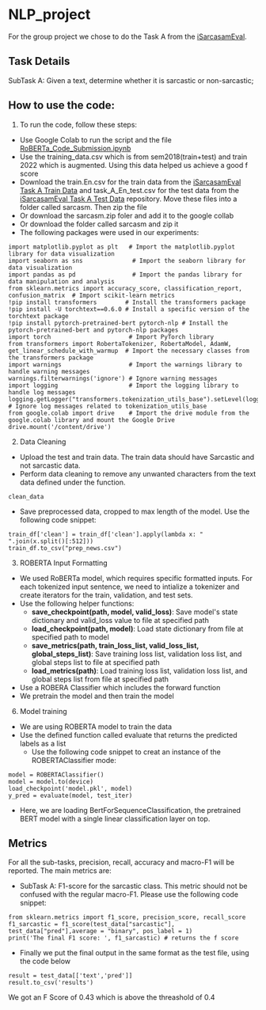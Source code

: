 # NLP_project

For the group project we chose to do the Task A from the [iSarcasamEval](https://github.com/iabufarha/iSarcasmEval). 

## Task Details
SubTask A: Given a text, determine whether it is sarcastic or non-sarcastic;

## How to use the code:
1. To run the code, follow these steps:
* Use Google Colab to run the script and the file [RoBERTa_Code_Submission.ipynb](https://github.com/SnehaYendluri/NLP_project/blob/main/RoBERTa_Code_Submission.ipynb)
* Use the training_data.csv which is from sem2018(train+test) and train 2022 which is augmented. Using this data helped us achieve a good f score 
* Download the train.En.csv for the train data from the [iSarcasamEval Task A Train Data](https://github.com/iabufarha/iSarcasmEval/tree/main/train) and task_A_En_test.csv for the test data from the [iSarcasamEval Task A Test Data](https://github.com/iabufarha/iSarcasmEval/tree/main/test) repository. Move these files into a folder called sarcasm. Then zip the file
* Or download the sarcasm.zip foler and add it to the google collab
* Or download the folder called sarcasm and zip it 
* The following packages were used in our experiments:
```
import matplotlib.pyplot as plt   # Import the matplotlib.pyplot library for data visualization
import seaborn as sns              # Import the seaborn library for data visualization
import pandas as pd                # Import the pandas library for data manipulation and analysis
from sklearn.metrics import accuracy_score, classification_report, confusion_matrix  # Import scikit-learn metrics
!pip install transformers        # Install the transformers package
!pip install -U torchtext==0.6.0 # Install a specific version of the torchtext package
!pip install pytorch-pretrained-bert pytorch-nlp # Install the pytorch-pretrained-bert and pytorch-nlp packages
import torch                      # Import PyTorch library
from transformers import RobertaTokenizer, RobertaModel, AdamW, get_linear_schedule_with_warmup  # Import the necessary classes from the transformers package
import warnings                   # Import the warnings library to handle warning messages
warnings.filterwarnings('ignore') # Ignore warning messages
import logging                    # Import the logging library to handle log messages
logging.getLogger("transformers.tokenization_utils_base").setLevel(logging.ERROR) # Ignore log messages related to tokenization_utils_base
from google.colab import drive    # Import the drive module from the google.colab library and mount the Google Drive
drive.mount('/content/drive')
```

2. Data Cleaning
* Upload the test and train data. The train data should have Sarcastic and not sarcastic data. 
* Perform data cleaning to remove any unwanted characters from the text data defined under the function.
```
clean_data
```
  * Save preprocessed data, cropped to max length of the model. Use the following code snippet: 
```
train_df['clean'] = train_df['clean'].apply(lambda x: " ".join(x.split()[:512]))
train_df.to_csv("prep_news.csv")
```

3. ROBERTA Input Formatting 
* We used RoBERTa model, which requires specific formatted inputs. For each tokenized input sentence, we need to intialize a tokenizer and create iterators for the train, validation, and test sets. 
* Use the following helper functions:
  * __save_checkpoint(path, model, valid_loss)__: Save model's state dictionary and valid_loss value to file at specified path
  * __load_checkpoint(path, model)__: Load state dictionary from file at specified path to model
  * __save_metrics(path, train_loss_list, valid_loss_list, global_steps_list)__: Save training loss list, validation loss list, and global steps list to file at specified path
  * __load_metrics(path)__: Load training loss list, validation loss list, and global steps list from file at specified path
* Use a ROBERA Classifier which includes the forward function 
* We pretrain the model and then train the model

6. Model training
* We are using ROBERTA model to train the data
* Use the defined function called evaluate that returns the predicted labels as a list 
  * Use the following code snippet to creat an instance of the ROBERTAClassifier mode: 
 ```
model = ROBERTAClassifier()
model = model.to(device)
load_checkpoint('model.pkl', model)
y_pred = evaluate(model, test_iter)
```
* Here, we are loading BertForSequenceClassification, the pretrained BERT model with a single linear classification layer on top.


## Metrics

For all the sub-tasks, precision, recall, accuracy and macro-F1 will be reported. The main metrics are:

* SubTask A: F1-score for the sarcastic class. This metric should not be confused with the regular macro-F1. Please use the following code snippet:
```
from sklearn.metrics import f1_score, precision_score, recall_score
f1_sarcastic = f1_score(test_data["sarcastic"], test_data["pred"],average = "binary", pos_label = 1)
print('The final F1 score: ', f1_sarcastic) # returns the f score
```

* Finally we put the final output in the same format as the test file, using the code below

```
result = test_data[['text','pred']]
result.to_csv('results')
```

We got an F Score of 0.43 which is above the threashold of 0.4